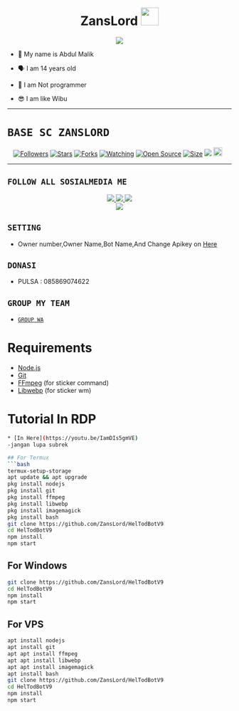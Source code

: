 <h1 align="center">ZansLord <img src="https://i.postimg.cc/PxHzByxG/20211031-234304.jpg" width="40px" alt=""><br></h1>
<p align="center">
<img src="https://i.postimg.cc/PxHzByxG/20211031-234304.jpg" />
</p>

<p align="center">

- 👼 My name is Abdul Malik

- 🗣️ I am 14 years old 

- 🔭 I am Not programmer
 
- 😎 I am like Wibu
</p>

------

# ```BASE SC ZANSLORD```
<p align="center">
<a href="https://github.com/ZansLord/followers"><img title="Followers" src="https://img.shields.io/github/followers/Zero-YT7?color=red&style=flat-square"></a>
<a href="https://github.com/ZansLord/ZansLord/stargazers/"><img title="Stars" src="https://img.shields.io/github/stars/Zero-YT7/Base-ZeroYT7?color=blue&style=flat-square"></a>
<a href="https://github.com/ZansLord/Base-ZeroYT7/network/members"><img title="Forks" src="https://img.shields.io/github/forks/Zero-YT7/Base-ZeroYT7?color=red&style=flat-square"></a>
<a href="https://github.com/ZansLord/ZansLord/watchers"><img title="Watching" src="https://img.shields.io/github/watchers/Zero-YT7/Base-ZeroYT7?label=Watchers&color=blue&style=flat-square"></a>
<a href="https://github.com/ZansLord/ZansLord"><img title="Open Source" src="https://badges.frapsoft.com/os/v2/open-source.svg?v=103"></a>
<a href="https://github.com/ZansLord/ZansLord/"><img title="Size" src="https://img.shields.io/github/repo-size/Zero-YT7/Base-ZeroYT7?style=flat-square&color=green"></a>
<a href="https://hits.seeyoufarm.com"><img src="https://hits.seeyoufarm.com/api/count/incr/badge.svg?url=https%3A%2F%2Fgithub.com%2FZero-YT7%2FBase-ZeroYT7&count_bg=%2379C83D&title_bg=%23555555&icon=probot.svg&icon_color=%2300FF6D&title=hits&edge_flat=false"/></a>
<a href="https://github.com/ZansLord/ZansLord/graphs/commit-activity"><img height="20" src="https://img.shields.io/badge/Maintained%3F-yes-green.svg"></a>&nbsp;&nbsp;
</p>
<p align='center'>
    </p>

-------

## ```FOLLOW ALL SOSIALMEDIA ME```
<p align="center">
<a href="https://instagram.com/abdulmalik_4342"><img src="https://img.shields.io/badge/Instagram-E4405F?style=for-the-badge&logo=instagram&logoColor=white"/> 
<a href="https://wa.me/+6285869074622"><img src="https://img.shields.io/badge/WhatsApp-25D366?style=for-the-badge&logo=whatsapp&logoColor=white" />
<a href="https://youtube.com/ZansLord"><img src="https://img.shields.io/badge/YouTube Zero YT7-ff0000?style=for-the-badge&logo=youtube&logoColor=ff000000&link=https://youtube.com/ZeroYT7" /><br>
<a href="https://tiktok.com/@abdulzans"><img src="https://img.shields.io/badge/Tiktok Zero YT7-black?style=for-the-badge&logo=tiktok&logoColor=ff000000&link=https://tiktok.com/@zeroyt7" /></a>
</p>

## ```SETTING```

- Owner number,Owner Name,Bot Name,And Change Apikey on [Here](https://github.com/ZansLord/HelTodBotV9/blob/main/setting.json)


## ```DONASI```

- PULSA : 085869074622
## ```GROUP MY TEAM```

- [`GROUP WA`](https://chat.whatsapp.com/LTL9J5K0dxp65WspruIQuW)

# Requirements
* [Node.js](https://nodejs.org/en/)
* [Git](https://git-scm.com/downloads)
* [FFmpeg](https://www.gyan.dev/ffmpeg/builds/) (for sticker command)
* [Libwebp](https://developers.google.com/speed/webp/download) (for sticker wm)

# Tutorial In RDP
```Bash
* [In Here](https://youtu.be/IamDIs5gmVE)
-jangan lupa subrek

## For Termux
```bash
termux-setup-storage
apt update && apt upgrade
pkg install nodejs
pkg install git 
pkg install ffmpeg
pkg install libwebp 
pkg install imagemagick
pkg install bash
git clone https://github.com/ZansLord/HelTodBotV9
cd HelTodBotV9
npm install
npm start
```
## For Windows
```bash
git clone https://github.com/ZansLord/HelTodBotV9
cd HelTodBotV9
npm install
npm start
```
## For VPS
```bash
apt install nodejs 
apt install git 
apt apt install ffmpeg 
apt apt install libwebp 
apt apt install imagemagick
apt install bash
git clone https://github.com/ZansLord/HelTodBotV9
cd HelTodBotV9
npm install
npm start
```
